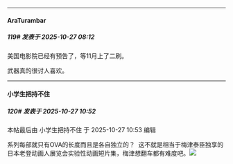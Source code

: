 ﻿
*****

####  AraTurambar  
##### 119#       发表于 2025-10-27 08:12

美国电影院已经有预告了，等11月上了二刷。

武器真的很讨人喜欢。


*****

####  小学生把持不住  
##### 120#       发表于 2025-10-27 10:52

 本帖最后由 小学生把持不住 于 2025-10-27 10:53 编辑 

系列每部就只有OVA的长度而且是各自独立的？  这不就是相当于梅津泰臣独享的日本老登动画人展览会实验性动画短片集，梅津想翻车都有难度吧。<img src="https://static.stage1st.com/image/smiley/face2017/067.png" referrerpolicy="no-referrer">

